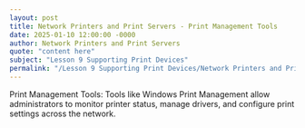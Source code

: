 ```yaml
---
layout: post
title: Network Printers and Print Servers - Print Management Tools
date: 2025-01-10 12:00:00 -0000
author: Network Printers and Print Servers
quote: "content here"
subject: "Lesson 9 Supporting Print Devices"
permalink: "/Lesson 9 Supporting Print Devices/Network Printers and Print Servers/Network Printers and Print Servers - Print Management Tools"
---
```


Print Management Tools: Tools like Windows Print Management allow administrators to monitor printer status, manage drivers, and configure print settings across the network.
